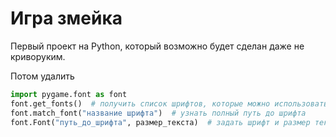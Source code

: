 # Игра змейка
Первый проект на Python, который возможно будет сделан даже не криворуким.

Потом удалить
```python
import pygame.font as font
font.get_fonts()  # получить список шрифтов, которые можно использовать
font.match_font("название шрифта")  # узнать полный путь до шрифта
font.Font("путь_до_шрифта", размер_текста)  # задать шрифт и размер текста
```
